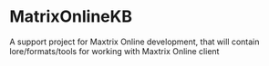 # MatrixOnlineKB
A support project for Maxtrix Online development, that will contain lore/formats/tools for working with Maxtrix Online client
